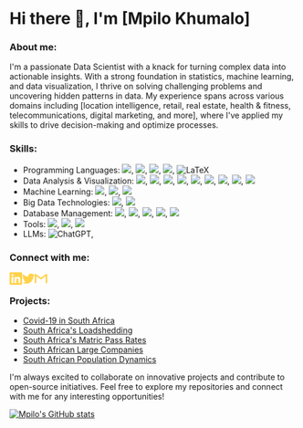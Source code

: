 # Hi there 👋, I'm [Mpilo Khumalo] 

### About me:
I'm a passionate Data Scientist with a knack for turning complex data into actionable insights. With a strong foundation in statistics, machine learning, and data visualization, I thrive on solving challenging problems and uncovering hidden patterns in data. My experience spans across various domains including [location intelligence, retail, real estate, health & fitness, telecommunications, digital marketing, and more], where I've applied my skills to drive decision-making and optimize processes.

### Skills:
- Programming Languages: ![](https://img.shields.io/badge/-Python-000?&logo=Python), ![](https://img.shields.io/badge/-R-000?&logo=R), ![](https://img.shields.io/badge/-julia-000?&logo=julia), ![](https://img.shields.io/badge/-latex-000?&logo=latex), ![LaTeX](https://img.shields.io/badge/latex-%23008080.svg?style=for-the-badge&logo=latex&logoColor=white)
- Data Analysis & Visualization: ![](https://img.shields.io/badge/-pandas-000?&logo=pandas), ![](https://img.shields.io/badge/-geopandas-000?&logo=geopandas), ![](https://img.shields.io/badge/-folium-000?&logo=folium), ![](https://img.shields.io/badge/-arcgis-000?&logo=arcgis), ![](https://img.shields.io/badge/-numpy-000?&logo=numpy), ![](https://img.shields.io/badge/-Matplotlib-000?&logo=Matplotlib), ![](https://img.shields.io/badge/-Seaborn-000?&logo=Seaborn), ![](https://img.shields.io/badge/-plotly-000?&logo=plotly), ![](https://img.shields.io/badge/-QGIS-000?&logo=QGIS)
- Machine Learning: ![](https://img.shields.io/badge/-scikit-learn-000?&logo=scikit-learn), ![](https://img.shields.io/badge/-tensorflow-000?&logo=tensorflow), ![](https://img.shields.io/badge/-keras-000?&logo=keras)
- Big Data Technologies: ![](https://img.shields.io/badge/-hadoop-000?&logo=hadoop), ![](https://img.shields.io/badge/-spark-000?&logo=spark)
- Database Management: ![](https://img.shields.io/badge/-mysql-000?&logo=mysql), ![](https://img.shields.io/badge/-postgresql-000?&logo=postgresql), ![](https://img.shields.io/badge/-databriks-000?&logo=databriks), ![](https://img.shields.io/badge/-redshift-000?&logo=redshift), ![](https://img.shields.io/badge/-bigquery-000?&logo=bigquery)
- Tools: ![](https://img.shields.io/badge/-jupyter-000?&logo=jupyter), ![](https://img.shields.io/badge/-powerbi-000?&logo=powerbi), ![](https://img.shields.io/badge/-git-000?&logo=git)
- LLMs: ![ChatGPT](https://img.shields.io/badge/chatGPT-74aa9c?style=for-the-badge&logo=openai&logoColor=white), 

### Connect with me:
[<img align="left" alt="mpilo-khumalo-b45786119 | LinkedIn" width="22px" src="./linkedin.svg" />][linkedin]
[<img align="left" alt="mpilokhumalo1st | Twitter" width="22px" src="./twitter.svg" />][twitter]
[<img align="left" alt="mpilozenzele0| Gmail" width="22px" src="./gmail.svg" />][gmail]

[website]: https://mpilokhumalo.com
[twitter]: https://twitter.com/mpilokhumalo1st
[linkedin]: https://linkedin.com/in/mpilo-khumalo-b45786119
[gmail]: mailto:mpilozenzele0@gmail.com

<br>


### Projects:
- [Covid-19 in South Africa](https://github.com/Mpilo-K/covid-19_south_africa)
- [South Africa's Loadshedding](https://github.com/Mpilo-K/loadshedding_south_africa)
- [South Africa's Matric Pass Rates](https://github.com/Mpilo-K/matric_south_africa)
- [South African Large Companies](https://github.com/Mpilo-K/companies_south_africa)
- [South African Population Dynamics](https://github.com/Mpilo-K/population_south_africa)

I'm always excited to collaborate on innovative projects and contribute to open-source initiatives. Feel free to explore my repositories and connect with me for any interesting opportunities!

[![Mpilo's GitHub stats](https://github-readme-stats.vercel.app/api?username=Mpilo-K&hide=prs&count_private=true&show_icons=true&theme=algolia)](https://github.com/Mpilo-K/github-readme-stats)
